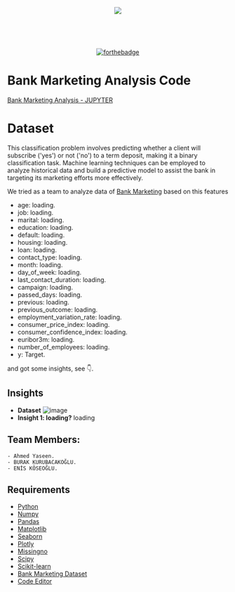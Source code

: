 <div align="center" style="margin: 30px;">
<img src="imgs/bank.jpg" align="center" />
</div>

<br />
<br />

<div align="center">

[![forthebadge](https://forthebadge.com/images/badges/made-with-python.svg)](http://forthebadge.com)

</div>

# Bank Marketing Analysis Code
[Bank Marketing Analysis - JUPYTER](https://nbviewer.org/github/ahmedy19/bank_marketing_classification.ipynb)



# Dataset
This classification problem involves predicting whether a client will subscribe ('yes') or not ('no') to a term deposit, making it a binary classification task. Machine learning techniques can be employed to analyze historical data and build a predictive model to assist the bank in targeting its marketing efforts more effectively.

We tried as a team to analyze data of [Bank Marketing](https://archive.ics.uci.edu/dataset/222/bank+marketing) based on this features

- age: loading.
- job: loading.
- marital: loading.
- education: loading.
- default: loading.
- housing: loading.
- loan: loading.
- contact_type: loading.
- month: loading.
- day_of_week: loading.
- last_contact_duration: loading.
- campaign: loading.
- passed_days: loading.
- previous: loading.
- previous_outcome: loading.
- employment_variation_rate: loading.
- consumer_price_index: loading.
- consumer_confidence_index: loading.
- euribor3m: loading.
- number_of_employees: loading.
- y: Target.


and got some insights, see 👇.


## Insights

- **Dataset**
    ![image](/imgs/1.png)
- **Insight 1: loading?**
    loading


  
## Team Members:
    - Ahmed Yaseen.
    - BURAK KURUBACAKOĞLU.
    - ENİS KÖSEOĞLU.

## Requirements 

- [Python](https://www.python.org)
- [Numpy](https://numpy.org/)
- [Pandas](https://pandas.pydata.org)
- [Matplotlib](https://matplotlib.org)
- [Seaborn](https://seaborn.pydata.org)
- [Plotly](https://plotly.com)
- [Missingno](https://pypi.org/project/missingno/)
- [Scipy](https://scipy.org/)
- [Scikit-learn](https://scikit-learn.org/)
- [Bank Marketing Dataset](https://archive.ics.uci.edu/dataset/222/bank+marketing)
- [Code Editor](https://code.visualstudio.com)
